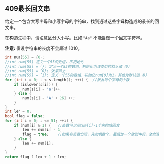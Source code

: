 ## 409最长回文串

给定一个包含大写字母和小写字母的字符串，找到通过这些字母构造成的最长的回文串。

在构造过程中，请注意区分大小写。比如 `"Aa"` 不能当做一个回文字符串。

**注意:**
假设字符串的长度不会超过 1010。

```c++
int num[55] = {0};
//int num[55] 定义一个55的数组，不初始化
//int num[55] = {}; 定义一个55的数组，初始化为该类型的默认值（0）
//int num[55] = {0}; 效果同上
//int num[55] = {1}; 定义一个55的数组，初始化num[0]为1，其他为默认值（0）
for (int i = 0; i < s.length(); ++i) {	//数出每个字母的个数
    if (islower(s[i])) {
        num[s[i] - 'a']++;
    } else {
        num[s[i] - 'A' + 26] ++;
    }
}
int len = 0;
bool flag = false;
for (int i = 0; i <= 51; ++i) {
    if (num[i] & 1) {	//奇数可以用num[i]-1个来构成回文
    	len += num[i] - 1;
        flag = true;	//如果有奇数出现，先加偶数个，最后加一个放到中间，依然是回文
    } else {
        len += num[i];
    }
}
return flag ? len + 1 : len;
```

